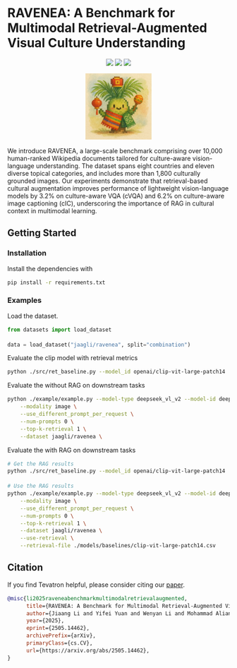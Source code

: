 # RAVENEA: A Benchmark for Multimodal Retrieval-Augmented Visual Culture Understanding
<div align="center">
<a href="https://jiaangli.github.io/RAVENEA/" target="_blank"><img src=https://img.shields.io/badge/Website-online-green.svg></a>
<a href="https://arxiv.org/abs/2505.14462" target="_blank"><img src=https://img.shields.io/badge/arXiv-b5212f.svg?logo=arxiv></a>
<a href="https://huggingface.co/datasets/jaagli/ravenea" target="_blank"><img src=https://img.shields.io/badge/%F0%9F%A4%97%20HuggingFace%20Datasets-27b3b4.svg></a>
</div>
<p align="center">
  <img src="assets/ravenea_logo.png" width="150"/>
</p>

We introduce RAVENEA, a large-scale benchmark comprising over 10,000 human-ranked Wikipedia documents tailored for culture-aware vision-language understanding. The dataset spans eight countries and eleven diverse topical categories, and includes more than 1,800 culturally grounded images. Our experiments demonstrate that retrieval-based cultural augmentation improves performance of lightweight vision-language models by 3.2% on culture-aware VQA (cVQA) and 6.2% on culture-aware image captioning (cIC), underscoring the importance of RAG in cultural context in multimodal learning.

## Getting Started
### Installation
Install the dependencies with 
```sh
pip install -r requirements.txt
```
### Examples
Load the dataset.
```python
from datasets import load_dataset

data = load_dataset("jaagli/ravenea", split="combination")
```
Evaluate the clip model with retrieval metrics
```sh
python ./src/ret_baseline.py --model_id openai/clip-vit-large-patch14
```
Evaluate the without RAG on downstream tasks
```sh
python ./example/example.py --model-type deepseek_vl_v2 --model-id deepseek-ai/deepseek-vl2-tiny \
    --modality image \
    --use_different_prompt_per_request \
    --num-prompts 0 \
    --top-k-retrieval 1 \
    --dataset jaagli/ravenea \
```
Evaluate the with RAG on downstream tasks
```sh
# Get the RAG results
python ./src/ret_baseline.py --model_id openai/clip-vit-large-patch14

# Use the RAG results
python ./example/example.py --model-type deepseek_vl_v2 --model-id deepseek-ai/deepseek-vl2-tiny \
    --modality image \
    --use_different_prompt_per_request \
    --num-prompts 0 \
    --top-k-retrieval 1 \
    --dataset jaagli/ravenea \
    --use-retrieval \
    --retrieval-file ./models/baselines/clip-vit-large-patch14.csv
```

## Citation
If you find Tevatron helpful, please consider citing our [paper](https://arxiv.org/abs/2505.14462).
```bibtex
@misc{li2025raveneabenchmarkmultimodalretrievalaugmented,
      title={RAVENEA: A Benchmark for Multimodal Retrieval-Augmented Visual Culture Understanding}, 
      author={Jiaang Li and Yifei Yuan and Wenyan Li and Mohammad Aliannejadi and Daniel Hershcovich and Anders Søgaard and Ivan Vulić and Wenxuan Zhang and Paul Pu Liang and Yang Deng and Serge Belongie},
      year={2025},
      eprint={2505.14462},
      archivePrefix={arXiv},
      primaryClass={cs.CV},
      url={https://arxiv.org/abs/2505.14462}, 
}
```